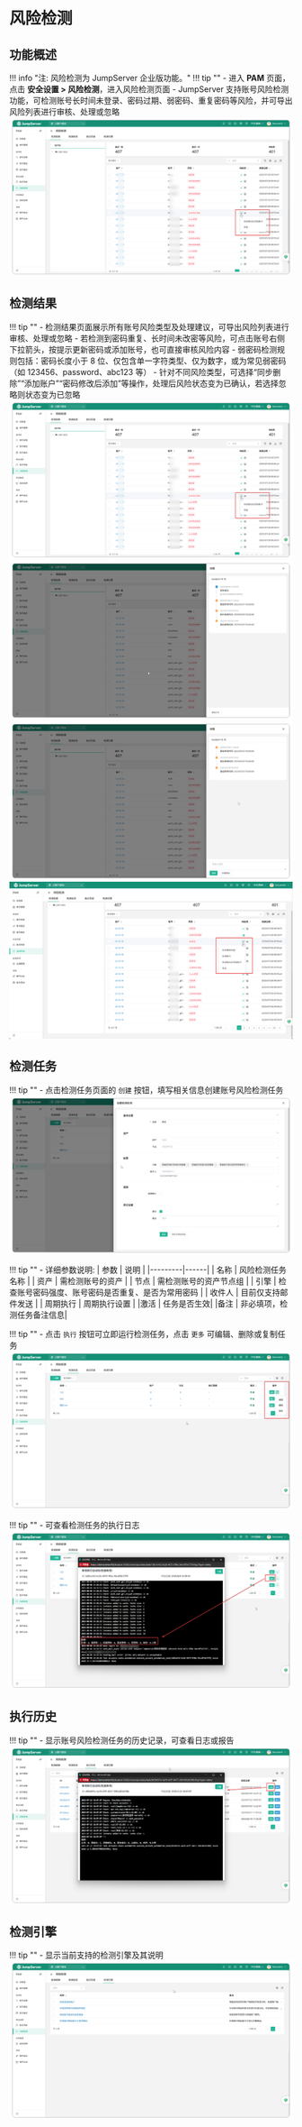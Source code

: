
# 风险检测

## 功能概述
!!! info "注: 风险检测为 JumpServer 企业版功能。"
!!! tip ""
    - 进入 **PAM** 页面，点击 **安全设置 > 风险检测**，进入风险检测页面
    - JumpServer 支持账号风险检测功能，可检测账号长时间未登录、密码过期、弱密码、重复密码等风险，并可导出风险列表进行审核、处理或忽略
![V4_risk_detection_1](../../../../img/V4_risk_detection_1.png)


## 检测结果
!!! tip ""
    - 检测结果页面展示所有账号风险类型及处理建议，可导出风险列表进行审核、处理或忽略
    - 若检测到密码重复、长时间未改密等风险，可点击账号右侧下拉箭头，按提示更新密码或添加账号，也可直接审核风险内容
    - 弱密码检测规则包括：密码长度小于 8 位、仅包含单一字符类型、仅为数字，或为常见弱密码（如 123456、password、abc123 等）
    - 针对不同风险类型，可选择“同步删除”“添加账户”“密码修改后添加”等操作，处理后风险状态变为已确认，若选择忽略则状态变为已忽略
![V4_risk_detection_1](../../../../img/V4_risk_detection_1.png)
![V4_risk_detection_3](../../../../img/V4_risk_detection_3.png)
![V4_risk_detection_2](../../../../img/V4_risk_detection_2.png)
![V4_risk_detection_4](../../../../img/V4_risk_detection_4.png)



## 检测任务
!!! tip ""
    - 点击检测任务页面的 `创建` 按钮，填写相关信息创建账号风险检测任务
![V4_risk_detection_5](../../../../img/V4_risk_detection_5.png)

!!! tip ""
    - 详细参数说明:
| 参数    | 说明 |
|---------|------|
| 名称    | 风险检测任务名称 |
| 资产    | 需检测账号的资产 |
| 节点    | 需检测账号的资产节点组 |
| 引擎    | 检查账号密码强度、账号密码是否重复、是否为常用密码 |
| 收件人  | 目前仅支持邮件发送 |
| 周期执行    | 周期执行设置 |
|激活   | 任务是否生效|
|备注     |	非必填项，检测任务备注信息|


!!! tip ""
    - 点击 `执行` 按钮可立即运行检测任务，点击 `更多` 可编辑、删除或复制任务
![V4_risk_detection_6](../../../../img/V4_risk_detection_6.png)

!!! tip ""
    - 可查看检测任务的执行日志
![V4_risk_detection_8](../../../../img/V4_risk_detection_8.png)



## 执行历史
!!! tip ""
    - 显示账号风险检测任务的历史记录，可查看日志或报告
![V4_risk_detection_7](../../../../img/V4_risk_detection_7.png)



## 检测引擎
!!! tip ""
    - 显示当前支持的检测引擎及其说明
![V4_risk_detection_9](../../../../img/V4_risk_detection_9.png)